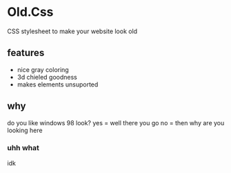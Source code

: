 # Old.Css
CSS stylesheet to make your website look old
## features
- nice gray coloring
- 3d chieled goodness
- makes elements unsuported
## why
do you like windows 98 look?
yes = well there you go
no = then why are you looking here
### uhh what
idk
